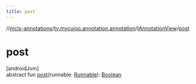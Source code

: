 ```yaml
---
title: post
---
```

//[mcls-annotations](../../../index.html)/[tv.mycujoo.annotation.annotation](../index.html)/[IAnnotationView](index.html)/[post](post.html)



# post



[androidJvm]\
abstract fun [post](post.html)(runnable: [Runnable](https://developer.android.com/reference/kotlin/java/lang/Runnable.html)): [Boolean](https://kotlinlang.org/api/latest/jvm/stdlib/kotlin/-boolean/index.html)




